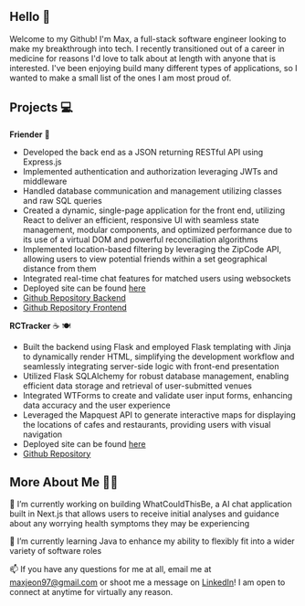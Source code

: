 ## Hello 👋

Welcome to my Github! I'm Max, a full-stack software engineer looking to make my breakthrough into tech. I recently transitioned out of a career in medicine for reasons I'd love to talk about at length with anyone that is interested. I've been enjoying build many different types of applications, so I wanted to make a small list of the ones I am most proud of.

## Projects 💻

**Friender** 🤝
* Developed the back end as a JSON returning RESTful API using Express.js
* Implemented authentication and authorization leveraging JWTs and middleware
* Handled database communication and management utilizing classes and raw SQL queries
* Created a dynamic, single-page application for the front end, utilizing React to deliver an efficient, responsive UI with seamless state management, modular components, and optimized performance due to its use of a virtual DOM and powerful reconciliation algorithms
* Implemented location-based filtering by leveraging the ZipCode API, allowing users to view potential friends within a set geographical distance from them
* Integrated real-time chat features for matched users using websockets
* Deployed site can be found [here](https://friender-mj.surge.sh)
* [Github Repository Backend](https://github.com/maxjeon97/express-friender)
* [Github Repository Frontend](https://github.com/maxjeon97/react-friender)

**RCTracker** ☕ 🍽️
* Built the backend using Flask and employed Flask templating with Jinja to dynamically render HTML, simplifying the development workflow and seamlessly integrating server-side logic with front-end presentation
* Utilized Flask SQLAlchemy for robust database management, enabling efficient data storage and retrieval of user-submitted venues
* Integrated WTForms to create and validate user input forms, enhancing data accuracy and the user experience
* Leveraged the Mapquest API to generate interactive maps for displaying the locations of cafes and restaurants, providing users with visual navigation
* Deployed site can be found [here](https://rctracker.onrender.com)
* [Github Repository](https://github.com/maxjeon97/RCTracker)

## More About Me 👨‍🦱

🔭 I’m currently working on building WhatCouldThisBe, a AI chat application built in Next.js that allows users to receive initial analyses and guidance about any worrying health symptoms they may be experiencing

🌱 I’m currently learning Java to enhance my ability to flexibly fit into a wider variety of software roles

📫 If you have any questions for me at all, email me at maxjeon97@gmail.com or shoot me a message on [LinkedIn](https://www.linkedin.com/in/max-jeon/)! I am open to connect at anytime for virtually any reason.

<!--
**maxjeon97/maxjeon97** is a ✨ _special_ ✨ repository because its `README.md` (this file) appears on your GitHub profile.

Here are some ideas to get you started:

- 🔭 I’m currently working on ...
- 🌱 I’m currently learning ...
- 👯 I’m looking to collaborate on ...
- 🤔 I’m looking for help with ...
- 💬 Ask me about ...
- 📫 How to reach me: ...
- 😄 Pronouns: ...
- ⚡ Fun fact: ...
-->
